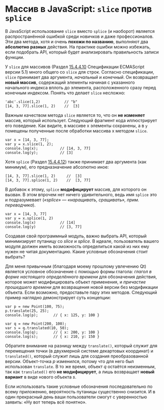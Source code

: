 # Массив в JavaScript: `slice` против `splice`

В JavaScript использование `slice` вместо `splice` (и наоборот) является 
распространённой ошибкой среди новичков и даже профессионалов. Эти два метода, 
хотя и очень **похожи по названию**, выполняют два **абсолютно разных** действия. 
На практике ошибки можно избежать, если подобрать API, который будет 
анализировать правильность записи функции.

У `slice` для массивов (Раздел [15.4.4.10][1] Спецификации ECMAScript версии 5.1) 
много общего со `slice` для строк. Согласно спецификации, `slice` принимает два 
аргумента, *начальный* и *конечный*. Он возвращает **новый массив**, содержащий 
элементы начиная с указанного начального индекса вплоть до элемента, 
расположенного сразу перед конечным индексом. Понять что делает `slice` несложно:

    'abc'.slice(1,2)           // "b"
    [14, 3, 77].slice(1, 2)    //  [3]

Важным качеством метода `slice` является то, что он **не изменяет** массив, 
который использует. Следующий фрагмент кода иллюстрирует его поведение. Как 
видите, в массиве x элементы сохранены, а в `y` помещены полученные после 
обработки массива x методом `slice`. 

    var x = [14, 3, 77];
    var y = x.slice(1, 2);
    console.log(x);          // [14, 3, 77]
    console.log(y);          // [3]

Хотя `splice` (Раздел [15.4.4.12][2]) также принимает два аргумента (как 
минимум), его предназначение абсолютно иное:

    [14, 3, 77].slice(1, 2)     //  [3]
    [14, 3, 77].splice(1, 2)    //  [3, 77]

В добавок к этому, `splice` **модифицирует** массив, для которого он вызван. В 
этом впрочем нет ничего удивительного, ведь имя `splice` это и подразумевает 
(*«splice» — «наращивать, сращивать», прим. переводчика*).

    var x = [14, 3, 77]
    var y = x.splice(1, 2)
    console.log(x)           // [14]
    console.log(y)           // [3, 77]

Создавая свой программный модуль, важно выбрать API, который минимизирует 
путаницу со *slice* и *splice*. В идеале, пользователь вашего модуля должен 
иметь возможность определиться какой из них ему нужен не читая документацию. 
Какие условные обозначения стоит выбрать?

Для меня привычным (благодаря моему прошлому увлечению Qt) является условное 
обозначение с помощью формы глагола: *глагол в форме настоящего определённого 
времени* для обозначения действия, которое может модифицировать объект 
применения, и *причастие прошедшего времени* для возвращения новой версии без 
модификации объекта. Если возможно, предоставьте пару этих методов. Следующий 
пример наглядно демонстрирует суть концепции:

    var p = new Point(100, 75);
    p.translate(25, 25);
    console.log(p);       // { x: 125, y: 100 }
 
    var q = new Point(200, 100);
    var s = q.translated(10, 50);
    console.log(q);       // { x: 200, y: 100 }
    console.log(s);       // { x: 210, y: 150 }

Обратите внимание на разницу между `translate()`, который служит для перемещения 
точки (в двухмерной системе декартовых координат) и `translated()`, который 
служит лишь для создания преобразованной версии. Объект-точка *p* изменился, 
потому что для него был использован `translate`. В то же время, объект *q* 
остаётся неизменным, так как `translated()` его **не модифицирует**, а лишь 
возвращает **новый вариант** в виде нового объекта *s*.

Если использовать такие условные обозначения последовательно по всему приложению, 
вероятность путаницы существенно снизится. И в один прекрасный день ваши 
пользователи смогут с уверенностью заявить: «Ну вот теперь всё понятно».

[1]: http://es5.github.io/#x15.4.4.10
[2]: http://es5.github.io/#x15.4.4.12
